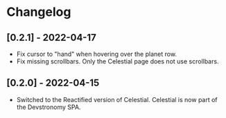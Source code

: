 # Changelog

## [0.2.1] - 2022-04-17

- Fix cursor to "hand" when hovering over the planet row.
- Fix missing scrollbars. Only the Celestial page does not use scrollbars.

## [0.2.0] - 2022-04-15

- Switched to the Reactified version of Celestial. Celestial is now part of the Devstronomy SPA.
